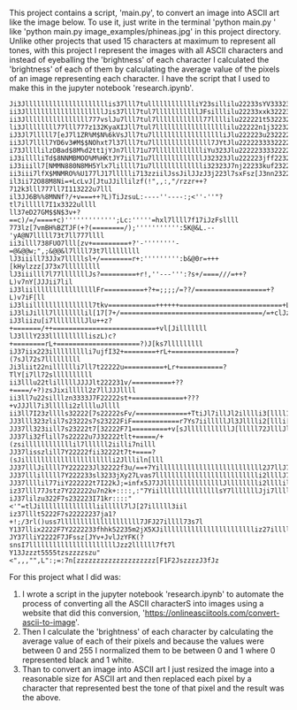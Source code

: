 This project contains a script, 'main.py', to convert an image into ASCII art like the image below.
To use it, just write in the terminal 'python main.py <image directory>' like 'python main.py image_examples/phineas.jpg' in this project directory.
Unlike other projects that used 15 characters at maximum to represent all tones, with this project I represent the images with all ASCII characters and instead of eyeballing the 'brightness' of each character I calculated the 'brightness' of each of them by calculating the average value of the pixels of an image representing each character. I have the script that I used to make this in the jupyter notebook 'research.ipynb'.

```text
Ji3Jlllllllllllllllllllllis37lll7tulllllllllllliY23sillilu22233sYV33323Jllll
ii3JllllllllllllllllllllJis37lll7tul7lllllllllllJFsilllilu22233xxk32223[7lll
ii3Jllllllllllllllll777vslJu7lll7tul7llllllllllll77llllilu222221t532232s7lll
li3Jllllllll77lll777z132KyaXIJll7tul7llllllllllllllllllilu22222n1j32232s7lll
iJ3Jl7lllll7[eJ7l1ZR%M$N%6kVsJll7tu7lllllllllllllllllliJlu222223u232222s7lll
ii3Jl7llll7YD6v3#M$$NOhxt7l37lll7tu7lllllllllllllll7JYtJlu2222233332222Y7lll
i73JllllilzDBad$8M%d2tt1jYJn7lll71u77lllllllllllliYu323Jlu2222233332222x7lll
iJ3illlliTd$8NNMBMOO%M%HKtJY7iil71u7lllllllllllllJ32323Jlu222223jff2232t7lll
iJ3iiill7[NMMN880N8MH5Ylx7lillll71u7llllllllllllli32323J7nj22233kuf232217lll
ii3iii7lfX$MNMRO%%U177lJ17llllli713zziilJssJilJJzJ3j223l7sxFsz[J3nn2322u7lll
il3ii72O88M8Ni=+LcLvJ[JtuJJillilzf(!",,:,"/rzzr++?712k3lll777ll7I113222u7lll
il3JJ6B%%8MNNf?/+v===++?L)TiJzsuL:----''----:;<''-''"?tl7illlll7I1x3322ullll
ll37eD27GM$$N$3v+?==c)/=/====+c)''''''''''''';Lc:'''''=hxl7llll7f17iJzFsllll
773lz[7vmBH%BZTJF(+?(========/);''''''''''':5K@&L.--'yA@N7lllll73t7ll777llll
ii3illl738FUO7lll[zv+=========+?'-''''''''-=@&@@w;",;&@@&l7llll73t7lllllllll
lJ3iiill73JJx7lllllsl+/========r+:''''''''':b&@0r=+++[kHylzzz[J73x7lllllllll
lJ3iiilll7l77lllllllJs?=========+r!,''---''':?s+/====///=++?L)v7nY[JJJii7lil
iJ3liillllllllllllllllFr==========+?+=;;;;/=??/==================+?L)v7iF[ll
iJ3liilllllllllllllll7tkv============++++++==========================+L7YJ7l
iJ3liJilll7llllllllil[17[7+/====================================/=+clJzili7l
iJ3liizu[i7llllllllJlu++z?+=======/++==========================+vl[Jilllllll
lJ3lllY233lllllllllliszL)c?+========rL+=====================?)J[ks7lllllllll
iJ37iix223illllllllli7ujfI32+========+rL+================?(7sJl72s7lllllllll
Ji3liit22nilllllli7ll7t22222u==========+Lr+===========?TlY[i7ll72sllllllllll
ii3lllu22tlilllllJJJJlt222231v/==========+??+====/+?)zsJixilllll2z7llJJJllll
ii3ll7u22silllzn3333J7F22222st+=============+???+vJJJll7i3llllli2zlllluJllll
ii3ll7I23zlllls32222[7s22222sFv/=============+TtiJl7illJl2illlli3[llll1s7lll
JJ3lll323zlil7s23222s7s23222FiF============r7Ys7iilllllJl3Jlllli2[llli[u7lll
JJ37ll323iill7s23222t7[32222F71=========+v[sJlllllllllllJ[lllll72JlllJlI7lll
JJ37li32flill7s22222u7J32222tlt+=====/+(zsillllllllllllil7llllll2iilli7nilll
JJ37lisszlill7Y22222fii32222t7t+====?(sJilllllllllllllllllllllli2Jllliln[lll
JJ37lllJillll7Y222223Jl32222f3u/==+7Yillllllllllllllllllllllllll2J7llJ7nYJil
JJ37lllilllll7Y222233sl3233jXy27Lvas7lllllllllllllllllllllllllli2llllJ7ttJll
JJ37llllil77iiY222222t7I22kJ;=infx5J7JJlllllllllllllllJlllllllli2llllilsIJil
iz37lll77Jstz7Y222222u7n2k+::::,:"7YiilllllllllllllllsY7lllllllJji7llllJ3lJl
iJ37lilzu322F7s232223I71kr::::"<'"=tlJilllllllllllllliilllll7lJ[27illlll3iil
iz37lllt5222F7s22222237ja1?+!;/3rl()uss7llllllllllllllllllll7JFJ27illll73s7l
Y137llix2222F7Y2222233fhhk52235m2jX5XJillllllllllllllllllllllliz27illll73Y7l
JY37lliY2222F7JFssz[JYv+JvlJzYFK(?snsI7llllllllllllllllllllllJzz2llllll7ft7l
Y13Jzzzt5555tzszzzzszu"<",,,"",L":;=:7n[zzzzzzzzzzzzzzzzzzzz[F1F2JszzzzJ3fJz
```

For this project what I did was:

1. I wrote a script in the jupyter notebook 'research.ipynb' to automate the process of converting all the ASCII characterS into images using a website that did this conversion, 'https://onlineasciitools.com/convert-ascii-to-image'.
2. Then I calculate the 'brightness' of each character by calculating the average value of each of their pixels and because the values were between 0 and 255 I normalized them to be between 0 and 1 where 0 represented black and 1 white.
3. Than to convert an image into ASCII art I just resized the image into a reasonable size for ASCII art and then replaced each pixel by a character that represented best the tone of that pixel and the result was the above.
